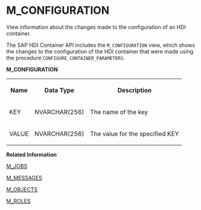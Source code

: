 <!-- loiob2b6ed1816e249d09bb10a3011c63231 -->

# M\_CONFIGURATION

View information about the changes made to the configuration of an HDI container.



The SAP HDI Container API includes the `M_CONFIGURATION` view, which shows the changes to the configuration of the HDI container that were made using the procedure `CONFIGURE_CONTAINER_PARAMETERS`.



**M\_CONFIGURATION**


<table>
<tr>
<th valign="top">

Name



</th>
<th valign="top">

Data Type



</th>
<th valign="top">

Description



</th>
</tr>
<tr>
<td valign="top">

KEY



</td>
<td valign="top">

NVARCHAR\(256\)



</td>
<td valign="top">

The name of the key



</td>
</tr>
<tr>
<td valign="top">

VALUE



</td>
<td valign="top">

NVARCHAR\(256\)



</td>
<td valign="top">

The value for the specified KEY



</td>
</tr>
</table>

**Related Information**  


[M\_JOBS](m-jobs-d114ced.md "View information about the progress of jobs belonging to a MAKE operation.")

[M\_MESSAGES](m-messages-1696923.md "Shows all recent messages for API calls to an HDI container.")

[M\_OBJECTS](m-objects-d73be7e.md "Shows the database objects in the run-time schema of an HDI container.")

[M\_ROLES](m-roles-b7f3bee.md "Show the roles that are deployed in an HDI container.")


